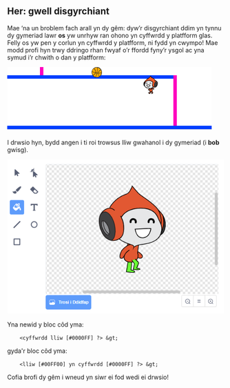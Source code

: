 ## Her: gwell disgyrchiant

Mae ‘na un broblem fach arall yn dy gêm: dyw’r disgyrchiant ddim yn tynnu dy gymeriad lawr **os** yw unrhyw ran ohono yn cyffwrdd y platfform glas. Felly os yw pen y corlun yn cyffwrdd y platfform, ni fydd yn cwympo! Mae modd profi hyn trwy ddringo rhan fwyaf o’r ffordd fyny’r ysgol ac yna symud i’r chwith o dan y platfform:

![sgrinlun](images/dodge-gravity-bug.png)

I drwsio hyn, bydd angen i ti roi trowsus lliw gwahanol i dy gymeriad (i **bob** gwisg).

![sgrinlun](images/dodge-trousers.png)

Yna newid y bloc côd yma:

```blocks3
    <cyffwrdd lliw [#0000FF] ?> &gt;
```

gyda'r bloc côd yma:

```blocks3
    <lliw [#00FF00] yn cyffwrdd [#0000FF] ?> &gt;
```

Cofia brofi dy gêm i wneud yn siwr ei fod wedi ei drwsio!